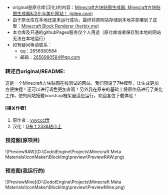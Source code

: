 - original是原仓库(汉化)的内容：[Minecraft方块贴图生成器: Minecraft方块贴图生成器&汉化与美化网站！ (gitee.com)](https://gitee.com/Clay_for_Web/blockimg)
- 由于原仓库在本地还是未运行成功，最终将原网站存储到本地并部署到了这里：[Minecraft Block Renderer (herbix.me)](http://static.herbix.me/blockRenderer/)
- 本仓库及开通的githubPages服务仅个人用途（原仓库或者保存到本地的网站无法在本地运行）
- 如有疑问等请联系：
  - qq：2656980584
  - 邮箱：2656980584@qq.com

### 转述自original/README:

这是一个Minecraft方块贴图在线测试的网站，我们预设了7种模型，让生成更加方便快捷！还可以进行调色更加直观！另外我在原来的基础上将原作品进行了美化工作，使的网站搭载boostrap框架自适应运行，欢迎各位下载体验！

#### [相关作者]

1. 原作者：[yyycccfff](http://www.mcbbs.net/forum.php?mod=viewthread&tid=273643&extra=page%3D1%26filter%3Dtypeid%26typeid%3D96)
2. 汉化：[D布丁233&粘小土](http://www.nianxiaotu.com/)

### 预览图(原项目)

![PreviewRAW](D:\GodotEngine\Projects\Minecraft Meta Materials\IconMaker\BlockImg\preview\PreviewRAW.png)

### 预览图(我运行的)

![PreviewMine](D:\GodotEngine\Projects\Minecraft Meta Materials\IconMaker\BlockImg\preview\PreviewMine.png)
